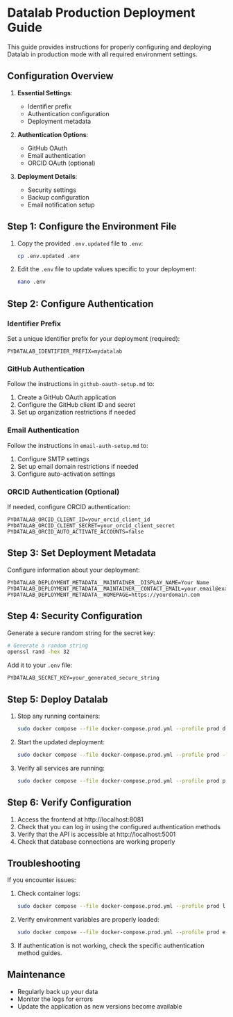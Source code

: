 # Datalab Production Deployment Guide

This guide provides instructions for properly configuring and deploying Datalab in production mode with all required environment settings.

## Configuration Overview

1. **Essential Settings**:
   - Identifier prefix
   - Authentication configuration
   - Deployment metadata
   
2. **Authentication Options**:
   - GitHub OAuth
   - Email authentication
   - ORCID OAuth (optional)

3. **Deployment Details**:
   - Security settings
   - Backup configuration
   - Email notification setup

## Step 1: Configure the Environment File

1. Copy the provided `.env.updated` file to `.env`:
   ```bash
   cp .env.updated .env
   ```

2. Edit the `.env` file to update values specific to your deployment:
   ```bash
   nano .env
   ```

## Step 2: Configure Authentication

### Identifier Prefix

Set a unique identifier prefix for your deployment (required):
```
PYDATALAB_IDENTIFIER_PREFIX=mydatalab
```

### GitHub Authentication
Follow the instructions in `github-oauth-setup.md` to:
1. Create a GitHub OAuth application
2. Configure the GitHub client ID and secret
3. Set up organization restrictions if needed

### Email Authentication
Follow the instructions in `email-auth-setup.md` to:
1. Configure SMTP settings
2. Set up email domain restrictions if needed
3. Configure auto-activation settings

### ORCID Authentication (Optional)
If needed, configure ORCID authentication:
```
PYDATALAB_ORCID_CLIENT_ID=your_orcid_client_id
PYDATALAB_ORCID_CLIENT_SECRET=your_orcid_client_secret
PYDATALAB_ORCID_AUTO_ACTIVATE_ACCOUNTS=false
```

## Step 3: Set Deployment Metadata

Configure information about your deployment:
```
PYDATALAB_DEPLOYMENT_METADATA__MAINTAINER__DISPLAY_NAME=Your Name
PYDATALAB_DEPLOYMENT_METADATA__MAINTAINER__CONTACT_EMAIL=your.email@example.com
PYDATALAB_DEPLOYMENT_METADATA__HOMEPAGE=https://yourdomain.com
```

## Step 4: Security Configuration

Generate a secure random string for the secret key:
```bash
# Generate a random string
openssl rand -hex 32
```

Add it to your `.env` file:
```
PYDATALAB_SECRET_KEY=your_generated_secure_string
```

## Step 5: Deploy Datalab

1. Stop any running containers:
   ```bash
   sudo docker compose --file docker-compose.prod.yml --profile prod down
   ```

2. Start the updated deployment:
   ```bash
   sudo docker compose --file docker-compose.prod.yml --profile prod --env-file .env up --build
   ```

3. Verify all services are running:
   ```bash
   sudo docker compose --file docker-compose.prod.yml --profile prod ps
   ```

## Step 6: Verify Configuration

1. Access the frontend at http://localhost:8081
2. Check that you can log in using the configured authentication methods
3. Verify that the API is accessible at http://localhost:5001
4. Check that database connections are working properly

## Troubleshooting

If you encounter issues:

1. Check container logs:
   ```bash
   sudo docker compose --file docker-compose.prod.yml --profile prod logs api
   ```

2. Verify environment variables are properly loaded:
   ```bash
   sudo docker compose --file docker-compose.prod.yml --profile prod exec api env | grep PYDATALAB
   ```

3. If authentication is not working, check the specific authentication method guides.

## Maintenance

- Regularly back up your data
- Monitor the logs for errors
- Update the application as new versions become available
